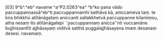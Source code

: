 [03] 9^b^.^eb^ navame ^a^P2.0263^ea^ ^b^ko pana vādo  paccuppannassā^eb^ti paccuppannamhi kathāva kā, aniccameva taṃ. te kira  bhikkhū atītānāgataṃ aniccanti sallakkhetvā paccuppanne kilamiṃsu,  atha nesaṃ ito atītānāgatepi ``paccuppannaṃ anicca''nti vuccamāne  bujjhissantīti ajjhāsayaṃ viditvā satthā puggalajjhāsayena imaṃ  desanaṃ desesi. navamaṃ.